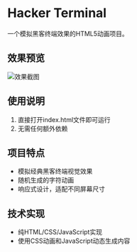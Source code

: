 # Hacker Terminal

一个模拟黑客终端效果的HTML5动画项目。

## 效果预览

![效果截图](screenshot.png)

## 使用说明

1. 直接打开index.html文件即可运行
2. 无需任何额外依赖

## 项目特点

- 模拟经典黑客终端视觉效果
- 随机生成的字符动画
- 响应式设计，适配不同屏幕尺寸

## 技术实现

- 纯HTML/CSS/JavaScript实现
- 使用CSS动画和JavaScript动态生成内容